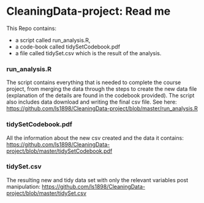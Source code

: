 # CleaningData-project: Read me

This Repo contains:
- a script called run_analysis.R, 
- a code-book called tidySetCodebook.pdf 
- a file called tidySet.csv which is the result of the analysis.

### run_analysis.R
The script contains everything that is needed to complete the course project, from merging the data through the steps to create the new data file (explanation of the details are found in the codebook provided). The script also includes data download and writing the final csv file. See here: https://github.com/ls1898/CleaningData-project/blob/master/run_analysis.R


### tidySetCodebook.pdf
All the information about the new csv created and the data it contains:
https://github.com/ls1898/CleaningData-project/blob/master/tidySetCodebook.pdf

### tidySet.csv
The resulting new and tidy data set with only the relevant variables post manipulation:
https://github.com/ls1898/CleaningData-project/blob/master/tidySet.csv
